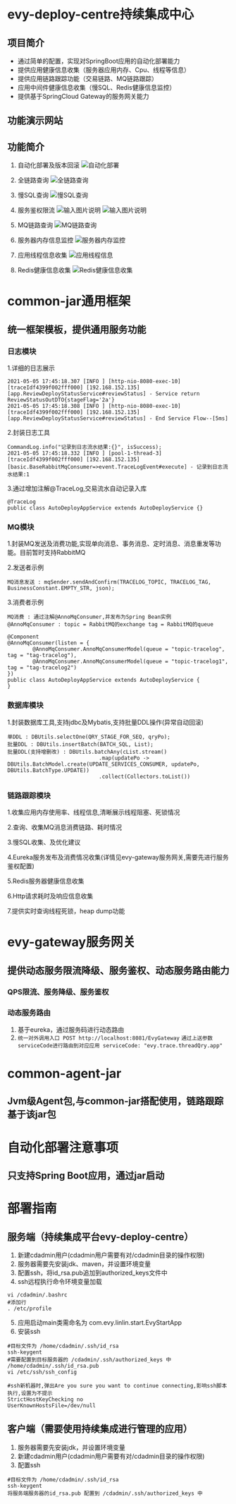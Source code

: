 # evy-deploy-centre持续集成中心
## 项目简介
- 通过简单的配置，实现对SpringBoot应用的自动化部署能力
- 提供应用健康信息收集（服务器应用内存、Cpu、线程等信息）
- 提供应用链路跟踪功能（交易链路、MQ链路跟踪）
- 应用中间件健康信息收集（慢SQL、Redis健康信息监控）
- 提供基于SpringCloud Gateway的服务网关能力

## 功能演示网站

## 功能简介
1. 自动化部署及版本回滚
   ![自动化部署](https://images.gitee.com/uploads/images/2021/0505/221312_40adadd2_1842243.jpeg "自动化部署.jpg")

2. 全链路查询
   ![全链路查询](https://images.gitee.com/uploads/images/2021/0505/221329_a6427166_1842243.jpeg "全链路.jpg")

3. 慢SQL查询
   ![慢SQL查询](https://images.gitee.com/uploads/images/2021/0505/221348_989a944b_1842243.jpeg "慢SQL.jpg")

4. 服务鉴权限流
   ![输入图片说明](https://images.gitee.com/uploads/images/2021/0505/221407_c1039cac_1842243.jpeg "服务治理1.jpg")
   ![输入图片说明](https://images.gitee.com/uploads/images/2021/0505/221417_3a826696_1842243.jpeg "服务治理2.jpg")

5. MQ链路查询
   ![MQ链路查询](https://images.gitee.com/uploads/images/2021/0505/221603_f2eceef7_1842243.jpeg "MQ链路查询.jpg")

6. 服务器内存信息监控
   ![服务器内存监控](https://images.gitee.com/uploads/images/2021/0505/221650_a5e916ef_1842243.jpeg "内存信息.jpg")

7. 应用线程信息收集
   ![应用线程信息](https://images.gitee.com/uploads/images/2021/0505/221752_792f9142_1842243.jpeg "线程信息.jpg")

8. Redis健康信息收集
   ![Redis健康信息收集](https://images.gitee.com/uploads/images/2021/0505/221806_e3a7c60d_1842243.jpeg "Redis服务器监控.jpg")

# common-jar通用框架
## 统一框架模板，提供通用服务功能
### 日志模块
1.详细的日志展示
```
2021-05-05 17:45:18.307 [INFO ] [http-nio-8080-exec-10] [traceIdf4399f002fff000] [192.168.152.135] [app.ReviewDeployStatusService#reviewStatus] - Service return ReviewStatusOutDTO{stageFlag='2a'}
2021-05-05 17:45:18.308 [INFO ] [http-nio-8080-exec-10] [traceIdf4399f002fff000] [192.168.152.135] [app.ReviewDeployStatusService#reviewStatus] - End Service Flow--[5ms]
```
2.封装日志工具
```
CommandLog.info("记录到日志流水结果:{}", isSuccess);
2021-05-05 17:45:18.332 [INFO ] [pool-1-thread-3] [traceIdf4399f002fff000] [192.168.152.135] [basic.BaseRabbitMqConsumer=>event.TraceLogEvent#execute] - 记录到日志流水结果:1
```
3.通过增加注解@TraceLog,交易流水自动记录入库
```
@TraceLog
public class AutoDeployAppService extends AutoDeployService {}
```
### MQ模块
1.封装MQ发送及消费功能,实现单向消息、事务消息、定时消息、消息重发等功能。目前暂时支持RabbitMQ

2.发送者示例
```
MQ消息发送 : mqSender.sendAndConfirm(TRACELOG_TOPIC, TRACELOG_TAG, BusinessConstant.EMPTY_STR, json);
```

3.消费者示例
```
MQ消费 : 通过注解@AnnoMqConsumer,并发布为Spring Bean实例
@AnnoMqConsumer : topic = RabbitMQ的exchange tag = RabbitMQ的queue

@Component
@AnnoMqConsumer(listen = {
        @AnnoMqConsumer.AnnoMqConsumerModel(queue = "topic-tracelog", tag = "tag-tracelog"),
        @AnnoMqConsumer.AnnoMqConsumerModel(queue = "topic-tracelog1", tag = "tag-tracelog2")
})
public class AutoDeployAppService extends AutoDeployService {
}
```

### 数据库模块
1.封装数据库工具,支持jdbc及Mybatis,支持批量DDL操作(异常自动回滚)
```
单DDL : DBUtils.selectOne(QRY_STAGE_FOR_SEQ, qryPo);
批量DDL : DBUtils.insertBatch(BATCH_SQL, List);
批量DDL(支持增删改) : DBUtils.batchAny(cList.stream()
                             .map(updatePo -> DBUtils.BatchModel.create(UPDATE_SERVICES_CONSUMER, updatePo, DBUtils.BatchType.UPDATE))
                             .collect(Collectors.toList())
```

### 链路跟踪模块
1.收集应用内存使用率、线程信息,清晰展示线程阻塞、死锁情况

2.查询、收集MQ消息消费链路、耗时情况

3.慢SQL收集、及优化建议

4.Eureka服务发布及消费情况收集(详情见evy-gateway服务网关,需要先进行服务鉴权配置)

5.Redis服务器健康信息收集

6.Http请求耗时及响应信息收集

7.提供实时查询线程死锁，heap dump功能

# evy-gateway服务网关
## 提供动态服务限流降级、服务鉴权、动态服务路由能力

### QPS限流、服务降级、服务鉴权

### 动态服务路由
1. 基于eureka，通过服务码进行动态路由
2. `统一对外调用入口 POST http://localhost:8081/EvyGateway`
   `通过上送参数serviceCode进行路由到对应应用 serviceCode: "evy.trace.threadQry.app"`

# common-agent-jar
## Jvm级Agent包,与common-jar搭配使用，链路跟踪基于该jar包

# 自动化部署注意事项
## 只支持Spring Boot应用，通过jar启动

# 部署指南
## 服务端（持续集成平台evy-deploy-centre）
1. 新建cdadmin用户(cdadmin用户需要有对/cdadmin目录的操作权限)
2. 服务器需要先安装jdk、maven，并设置环境变量
3. 配置ssh，将id_rsa.pub追加到authorized_keys文件中
4. ssh远程执行命令环境变量加载
```
vi /cdadmin/.bashrc
#添加行
. /etc/profile
```
5. 应用启动main类需命名为 com.evy.linlin.start.EvyStartApp
6. 安装ssh
```
#目标文件为 /home/cdadmin/.ssh/id_rsa
ssh-keygent
#需要配置到目标服务器的 /cdadmin/.ssh/authorized_keys 中
/home/cdadmin/.ssh/id_rsa.pub
vi /etc/ssh/ssh_config 

#ssh新机器时,弹出Are you sure you want to continue connecting,影响ssh脚本执行,设置为不提示
StrictHostKeyChecking no
UserKnownHostsFile=/dev/null

```

## 客户端（需要使用持续集成进行管理的应用）
1. 服务器需要先安装jdk，并设置环境变量
2. 新建cdadmin用户(cdadmin用户需要有对/cdadmin目录的操作权限)
3. 配置ssh
```
#目标文件为 /home/cdadmin/.ssh/id_rsa
ssh-keygent
将服务端服务器的id_rsa.pub 配置到 /cdadmin/.ssh/authorized_keys 中
```

